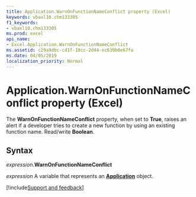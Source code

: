 ```yaml
---
title: Application.WarnOnFunctionNameConflict property (Excel)
keywords: vbaxl10.chm133305
f1_keywords:
- vbaxl10.chm133305
ms.prod: excel
api_name:
- Excel.Application.WarnOnFunctionNameConflict
ms.assetid: c29a9dbc-cd1f-18cc-2d44-ec639b0e67fa
ms.date: 04/05/2019
localization_priority: Normal
---
```



# Application.WarnOnFunctionNameConflict property (Excel)

The **WarnOnFunctionNameConflict** property, when set to **True**, raises an alert if a developer tries to create a new function by using an existing function name. Read/write **Boolean**.


## Syntax

_expression_.**WarnOnFunctionNameConflict**

_expression_ A variable that represents an **[Application](Excel.Application(object).md)** object.




[!include[Support and feedback](~/includes/feedback-boilerplate.md)]